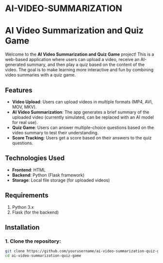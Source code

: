 # AI-VIDEO-SUMMARIZATION
# AI Video Summarization and Quiz Game

Welcome to the **AI Video Summarization and Quiz Game** project! This is a web-based application where users can upload a video, receive an AI-generated summary, and then play a quiz based on the content of the video. The goal is to make learning more interactive and fun by combining video summaries with a quiz game.
## Features
- **Video Upload**: Users can upload videos in multiple formats (MP4, AVI, MOV, MKV).
- **AI Video Summarization**: The app generates a brief summary of the uploaded video (currently simulated, can be replaced with an AI model for real use).
- **Quiz Game**: Users can answer multiple-choice questions based on the video summary to test their understanding.
- **Score Tracking**: Users get a score based on their answers to the quiz questions.
## Technologies Used
- **Frontend**: HTML
- **Backend**: Python (Flask framework)
- **Storage**: Local file storage (for uploaded videos)
## Requirements
1. Python 3.x
2. Flask (for the backend)
## Installation
### 1. Clone the repository:
```bash
git clone https://github.com/yourusername/ai-video-summarization-quiz-game.git
cd ai-video-summarization-quiz-game
